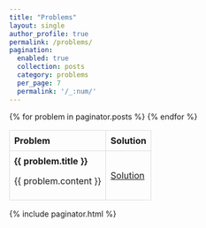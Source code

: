 ```yaml
---
title: "Problems"
layout: single
author_profile: true
permalink: /problems/
pagination:
  enabled: true
  collection: posts
  category: problems
  per_page: 7
  permalink: '/_:num/'
---
```


<!-- {% for problem in site.categories.problems %}
<div class="problem-block">
  <div><b>{{ problem.title }}</b> <p>{{ problem.content }}<p></div>
  <div><a href="{{ problem.solution_link }}">Solution</a></div>
</div>
{% endfor %} -->

<style>
  table {
    width: 100%;
    border-collapse: collapse;
  }
  th, td {
    border: 1px solid #ddd;
    padding: 8px;
  }
  th {
    text-align: left;
  }
  td img {
    max-width: 80%;
    max-height: 400px;
    /* border: 1px solid transparent; */
    &:hover {
      cursor: pointer;
      /* border: 1px dashed #ddd; */
    }
  }
</style>

<table style="overflow-x: initial;">
  <tr>
    <th>Problem</th>
    <th>Solution</th>
  </tr>
  {% for problem in paginator.posts %}
    <tr class="problem-block">
      <td><b>{{ problem.title }}</b> <p>{{ problem.content }}<p></td>
      <td><a href="{{ problem.solution_link }}">Solution</a></td>
    </tr>
  {% endfor %}
</table>

<script>
  document.addEventListener('DOMContentLoaded', function() {
    const images = document.querySelectorAll('.problem-block img');
    images.forEach(img => {
      img.addEventListener('click', function() {
        const modal = document.createElement('div');
        modal.style.position = 'fixed';
        modal.style.top = '0';
        modal.style.left = '0';
        modal.style.width = '100%';
        modal.style.height = '100%';
        modal.style.backgroundColor = 'rgba(0, 0, 0, 0.5)';
        modal.style.display = 'flex';
        modal.style.alignItems = 'center';
        modal.style.justifyContent = 'center';
        modal.style.zIndex = '1000';

        const wrapper = document.createElement('div');
        wrapper.style.backgroundColor = 'white';
        // wrapper.style.padding = '10px';
        wrapper.style.borderRadius = '5px';
        wrapper.style.display = 'inline-block';
        wrapper.style.maxWidth = '90%';
        wrapper.style.maxHeight = '90%';
        wrapper.style.boxSizing ='border-box';
        // wrapper.style.overflow ='auto';

        const modalImg = document.createElement('img');
        modalImg.src = img.src;
        modalImg.style.maxWidth = '90vw';
        modalImg.style.maxHeight = '90vh';
        modalImg.style.width = 'auto';
        modalImg.style.height = 'auto';

        wrapper.appendChild(modalImg);
        modal.appendChild(wrapper);
        document.body.appendChild(modal);    modal.addEventListener('click', function(event) {
          if (event.target === modal) {
            document.body.removeChild(modal);
          }
        });

        document.addEventListener('keydown', function(event) {
          if (event.key === 'Escape') {
            if (document.body.contains(modal)) {
              document.body.removeChild(modal);
            }
          }
        });
      });
    });
  });
</script>
<!--
  {% for problem in paginator.posts %}
    <div class="problem-block">
      <b>{{ problem.title }}</b>
      <p>{{ problem.content }}<p>
      <a href="{{ problem.solution_link }}">Solution</a>
    </div>
  {% endfor %} -->

<!-- <div class="pagination">
  {% if paginator.previous_page %}
    <a href="{{ paginator.previous_page_path }}">&laquo; Previous</a>
  {% endif %}

  {% if paginator.next_page %}
    <a href="{{ paginator.next_page_path }}">Next &raquo;</a>
  {% endif %}
</div> -->

{% include paginator.html %}
